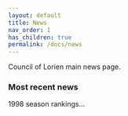 ```yaml
---
layout: default
title: News
nav_order: 1
has_children: true
permalink: /docs/news
---
```


Council of Lorien main news page.

### Most recent news

1998 season rankings...
